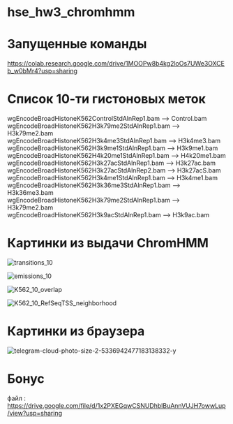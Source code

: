 # hse_hw3_chromhmm
# Запущенные команды

https://colab.research.google.com/drive/1MOOPw8b4kg2loOs7UWe3OXCEb_w0bMr4?usp=sharing

# Список 10-ти гистоновых меток
wgEncodeBroadHistoneK562ControlStdAlnRep1.bam --> Control.bam  
wgEncodeBroadHistoneK562H3k79me2StdAlnRep1.bam   --> H3k79me2.bam  
wgEncodeBroadHistoneK562H3k4me3StdAlnRep1.bam    --> H3k4me3.bam  
wgEncodeBroadHistoneK562H3k9me1StdAlnRep1.bam    --> H3k9me1.bam  
wgEncodeBroadHistoneK562H4k20me1StdAlnRep1.bam   --> H4k20me1.bam  
wgEncodeBroadHistoneK562H3k27acStdAlnRep1.bam    --> H3k27ac.bam  
wgEncodeBroadHistoneK562H3k27acStdAlnRep2.bam    --> H3k27acS.bam  
wgEncodeBroadHistoneK562H3k4me1StdAlnRep1.bam    --> H3k4me1.bam  
wgEncodeBroadHistoneK562H3k36me3StdAlnRep1.bam   --> H3k36me3.bam  
wgEncodeBroadHistoneK562H3k79me2StdAlnRep1.bam   --> H3k79me2.bam  
wgEncodeBroadHistoneK562H3k9acStdAlnRep1.bam     --> H3k9ac.bam  

# Картинки из выдачи ChromHMM
![transitions_10](https://user-images.githubusercontent.com/30021669/160472704-bff0861a-7c82-4600-b544-4f9082829605.png)

![emissions_10](https://user-images.githubusercontent.com/30021669/160472715-01ce3514-d4ce-43cb-a32c-d26bb3655222.png)

![K562_10_overlap](https://user-images.githubusercontent.com/30021669/160472721-4cd63cd3-0acb-4f17-85ea-19b372bee9e2.png)

![K562_10_RefSeqTSS_neighborhood](https://user-images.githubusercontent.com/30021669/160472747-136f9b91-6e69-4091-a1ab-187169501992.png)


# Картинки из браузера
![telegram-cloud-photo-size-2-5336942477183138332-y](https://user-images.githubusercontent.com/30021669/160471414-aebbd532-167a-486f-a87a-abf18807403b.jpg)

# Бонус
файл : https://drive.google.com/file/d/1x2PXEGqwCSNUDhblBuAnnVUJH7owwLup/view?usp=sharing
